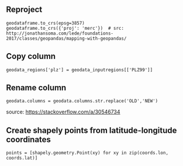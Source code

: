 ## Reproject
    geodataframe.to_crs(epsg=3857)
    geodataframe.to_crs({'proj': 'merc'})  # src: http://jonathansoma.com/lede/foundations-2017/classes/geopandas/mapping-with-geopandas/

## Copy column
    geodata_regions['plz'] = geodata_inputregions[['PLZ99']]

## Rename column
    geodata.columns = geodata.columns.str.replace('OLD','NEW')
source: https://stackoverflow.com/a/30546734

## Create shapely points from latitude-longitude coordinates
    points = [shapely.geometry.Point(xy) for xy in zip(coords.lon, coords.lat)]
